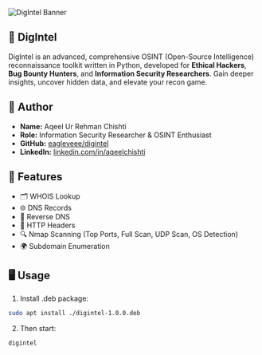 ![DigIntel Banner](https://ucarecdn.com/69d897a7-1865-452d-8407-801319ae05b7/digintelimage.png)

## 🔎 **DigIntel** 

DigIntel is an advanced, comprehensive OSINT (Open-Source Intelligence) reconnaissance toolkit written in Python, developed for **Ethical Hackers**, **Bug Bounty Hunters**, and **Information Security Researchers**. Gain deeper insights, uncover hidden data, and elevate your recon game.

## 👤 Author

- **Name:** Aqeel Ur Rehman Chishti  
- **Role:** Information Security Researcher & OSINT Enthusiast  
- **GitHub:** [eagleyeee/digintel](https://github.com/eagleyeee/digintel)  
- **LinkedIn:** [linkedin.com/in/aqeelchishti](https://linkedin.com/in/aqeelchishti)  


## 🧰 Features

- 🗂️ WHOIS Lookup  
- 🌐 DNS Records  
- 🔁 Reverse DNS  
- 🧾 HTTP Headers  
- 🔍 Nmap Scanning (Top Ports, Full Scan, UDP Scan, OS Detection)  
- 🌍 Subdomain Enumeration


## 🖥️ Usage

1. Install .deb package:
```bash
sudo apt install ./digintel-1.0.0.deb
```

2. Then start:
```bash
digintel
```
